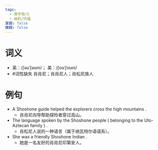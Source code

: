 ```yaml
---
tags:
  - 首字母/S
  - 级别/托福
掌握: false
模糊: false
---
```

# 词义
- 英：/ʃəʊˈʃəʊni/； 美：/ʃoʊˈʃoʊni/
- #词性缺失 肖肖尼；肖肖尼人；肖松尼族人
# 例句
- A Shoshone guide helped the explorers cross the high mountains .
	- 肖肖尼向导帮助探险者穿过高山。
- The language spoken by the Shoshone people ( belonging to the Uto-Aztecan family ) .
	- 肖松尼人说的一种语言（属于纳瓦特尔语语系）。
- She was a friendly Shoshone Indian .
	- 她是一名友好的肖肖尼印第安人。
